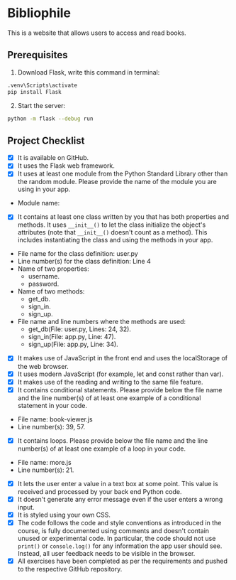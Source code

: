 # Bibliophile
This is a website that allows users to access and read books.

## Prerequisites
1. Download Flask, write this command in terminal:
```bash 
.venv\Scripts\activate
pip install Flask
```
2. Start the server:
   
```bash
python -m flask --debug run
```

## Project Checklist
- [x] It is available on GitHub.
- [x] It uses the Flask web framework.
- [x] It uses at least one module from the Python Standard
Library other than the random module.
Please provide the name of the module you are using in your
app.
- Module name:
- [x] It contains at least one class written by you that has
both properties and methods. It uses `__init__()` to let the
class initialize the object's attributes (note that
`__init__()` doesn't count as a method). This includes
instantiating the class and using the methods in your app.
- File name for the class definition: user.py
- Line number(s) for the class definition: Line 4
- Name of two properties: 
  - username.
  - password.
- Name of two methods:
  - get_db.
  - sign_in.
  - sign_up.
- File name and line numbers where the methods are used:
  - get_db(File: user.py, Lines: 24, 32).
  - sign_in(File: app.py, Line: 47).
  - sign_up(File: app.py, Line: 34). 
- [x] It makes use of JavaScript in the front end and uses the
localStorage of the web browser.
- [x] It uses modern JavaScript (for example, let and const
rather than var).
- [x] It makes use of the reading and writing to the same file
feature.
- [x] It contains conditional statements. Please provide below
the file name and the line number(s) of at least
one example of a conditional statement in your code.
- File name: book-viewer.js
- Line number(s): 39, 57.
- [x] It contains loops. Please provide below the file name
and the line number(s) of at least
one example of a loop in your code.
- File name: more.js
- Line number(s): 21.
- [x] It lets the user enter a value in a text box at some
point.
This value is received and processed by your back end
Python code.
- [x] It doesn't generate any error message even if the user
enters a wrong input.
- [x] It is styled using your own CSS.
- [x] The code follows the code and style conventions as
introduced in the course, is fully documented using comments
and doesn't contain unused or experimental code.
In particular, the code should not use `print()` or
`console.log()` for any information the app user should see.
Instead, all user feedback needs to be visible in the
browser.
- [x] All exercises have been completed as per the
requirements and pushed to the respective GitHub repository.
